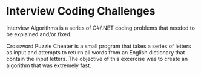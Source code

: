# Interview Coding Challenges

Interview Algorithms is a series of C#/.NET coding problems that needed to be explained and/or fixed.

Crossword Puzzle Cheater is a small program that takes a series of letters as input and attempts to return all words from an English dictionary that contain the input letters. The objective of this excercise was to create an algorithm that was extremely fast.
